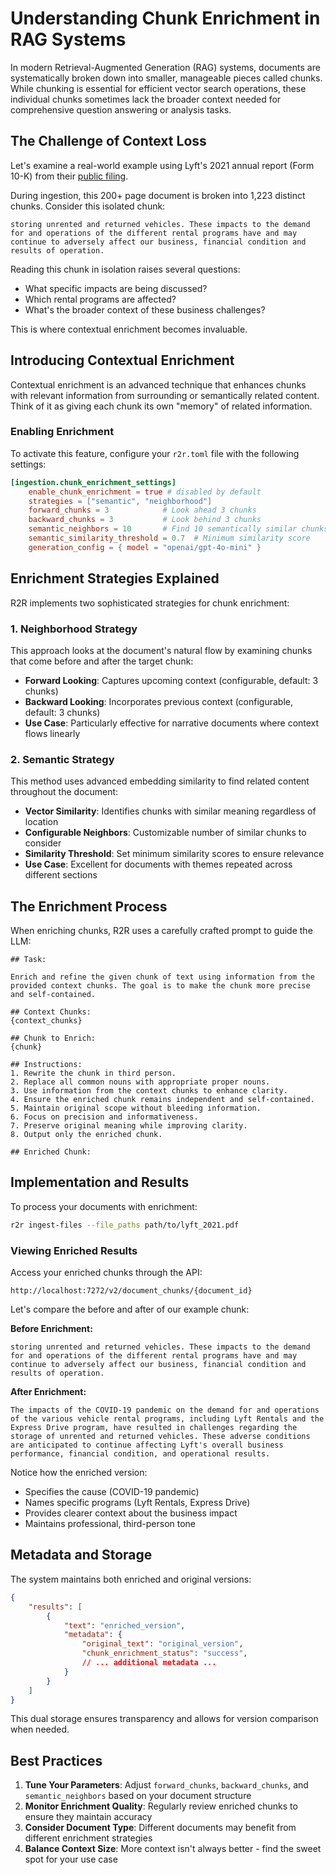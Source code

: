 
# Understanding Chunk Enrichment in RAG Systems

In modern Retrieval-Augmented Generation (RAG) systems, documents are systematically broken down into smaller, manageable pieces called chunks. While chunking is essential for efficient vector search operations, these individual chunks sometimes lack the broader context needed for comprehensive question answering or analysis tasks.

## The Challenge of Context Loss

Let's examine a real-world example using Lyft's 2021 annual report (Form 10-K) from their [public filing](https://github.com/SciPhi-AI/R2R/blob/main/py/core/examples/data/lyft_2021.pdf).

During ingestion, this 200+ page document is broken into 1,223 distinct chunks. Consider this isolated chunk:

```plaintext
storing unrented and returned vehicles. These impacts to the demand for and operations of the different rental programs have and may continue to adversely affect our business, financial condition and results of operation.
```

Reading this chunk in isolation raises several questions:
- What specific impacts are being discussed?
- Which rental programs are affected?
- What's the broader context of these business challenges?

This is where contextual enrichment becomes invaluable.

## Introducing Contextual Enrichment

Contextual enrichment is an advanced technique that enhances chunks with relevant information from surrounding or semantically related content. Think of it as giving each chunk its own "memory" of related information.

### Enabling Enrichment

To activate this feature, configure your `r2r.toml` file with the following settings:

```toml
[ingestion.chunk_enrichment_settings]
    enable_chunk_enrichment = true # disabled by default
    strategies = ["semantic", "neighborhood"]
    forward_chunks = 3            # Look ahead 3 chunks
    backward_chunks = 3           # Look behind 3 chunks
    semantic_neighbors = 10       # Find 10 semantically similar chunks
    semantic_similarity_threshold = 0.7  # Minimum similarity score
    generation_config = { model = "openai/gpt-4o-mini" }
```

## Enrichment Strategies Explained

R2R implements two sophisticated strategies for chunk enrichment:

### 1. Neighborhood Strategy
This approach looks at the document's natural flow by examining chunks that come before and after the target chunk:
- **Forward Looking**: Captures upcoming context (configurable, default: 3 chunks)
- **Backward Looking**: Incorporates previous context (configurable, default: 3 chunks)
- **Use Case**: Particularly effective for narrative documents where context flows linearly

### 2. Semantic Strategy
This method uses advanced embedding similarity to find related content throughout the document:
- **Vector Similarity**: Identifies chunks with similar meaning regardless of location
- **Configurable Neighbors**: Customizable number of similar chunks to consider
- **Similarity Threshold**: Set minimum similarity scores to ensure relevance
- **Use Case**: Excellent for documents with themes repeated across different sections

## The Enrichment Process

When enriching chunks, R2R uses a carefully crafted prompt to guide the LLM:

```plaintext
## Task:

Enrich and refine the given chunk of text using information from the provided context chunks. The goal is to make the chunk more precise and self-contained.

## Context Chunks:
{context_chunks}

## Chunk to Enrich:
{chunk}

## Instructions:
1. Rewrite the chunk in third person.
2. Replace all common nouns with appropriate proper nouns.
3. Use information from the context chunks to enhance clarity.
4. Ensure the enriched chunk remains independent and self-contained.
5. Maintain original scope without bleeding information.
6. Focus on precision and informativeness.
7. Preserve original meaning while improving clarity.
8. Output only the enriched chunk.

## Enriched Chunk:
```

## Implementation and Results

To process your documents with enrichment:

```bash
r2r ingest-files --file_paths path/to/lyft_2021.pdf
```

### Viewing Enriched Results

Access your enriched chunks through the API:
```
http://localhost:7272/v2/document_chunks/{document_id}
```

Let's compare the before and after of our example chunk:

**Before Enrichment:**
```plaintext
storing unrented and returned vehicles. These impacts to the demand for and operations of the different rental programs have and may continue to adversely affect our business, financial condition and results of operation.
```

**After Enrichment:**
```plaintext
The impacts of the COVID-19 pandemic on the demand for and operations of the various vehicle rental programs, including Lyft Rentals and the Express Drive program, have resulted in challenges regarding the storage of unrented and returned vehicles. These adverse conditions are anticipated to continue affecting Lyft's overall business performance, financial condition, and operational results.
```

Notice how the enriched version:
- Specifies the cause (COVID-19 pandemic)
- Names specific programs (Lyft Rentals, Express Drive)
- Provides clearer context about the business impact
- Maintains professional, third-person tone

## Metadata and Storage

The system maintains both enriched and original versions:

```json
{
    "results": [
        {
            "text": "enriched_version",
            "metadata": {
                "original_text": "original_version",
                "chunk_enrichment_status": "success",
                // ... additional metadata ...
            }
        }
    ]
}
```

This dual storage ensures transparency and allows for version comparison when needed.

## Best Practices

1. **Tune Your Parameters**: Adjust `forward_chunks`, `backward_chunks`, and `semantic_neighbors` based on your document structure
2. **Monitor Enrichment Quality**: Regularly review enriched chunks to ensure they maintain accuracy
3. **Consider Document Type**: Different documents may benefit from different enrichment strategies
4. **Balance Context Size**: More context isn't always better - find the sweet spot for your use case